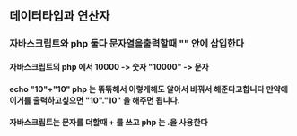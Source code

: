 ## 데이터타입과 연산자

### 자바스크립트와 php 둘다 문자열을출력할때 "" 안에 삽입한다

#### 자바스크립트의 php 에서 10000 -> 숫자 "10000" -> 문자
#### echo "10"+"10" php 는 똒똒해서 이렇게해도 알아서 바꿔서 해준다고합니다 만약에 이거를 출력하고싶으면 "10"."10" 을 해주면 됩니다.

#### 자바스크립트는 문자를 더할때 + 를 쓰고 php 는 .을 사용한다

